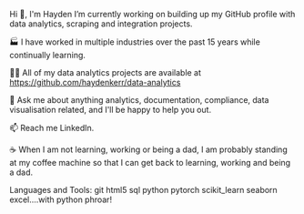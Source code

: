 Hi 👋, I'm Hayden
I’m currently working on building up my GitHub profile with data analytics, scraping and integration projects.

🏭 I have worked in multiple industries over the past 15 years while continually learning.

👨‍💻 All of my data analytics projects are available at https://github.com/haydenkerr/data-analytics

💬 Ask me about anything analytics, documentation, compliance, data visualisation related, and I'll be happy to help you out. 

📫 Reach me LinkedIn. 

☕ When I am not learning, working or being a dad, I am probably standing at my coffee machine so that I can get back to learning, working and being a dad.



Languages and Tools:
git html5 sql python pytorch scikit_learn seaborn excel....with python phroar!

